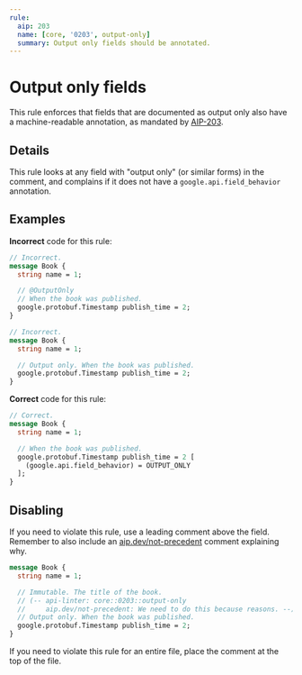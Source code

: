 ```yaml
---
rule:
  aip: 203
  name: [core, '0203', output-only]
  summary: Output only fields should be annotated.
---
```


# Output only fields

This rule enforces that fields that are documented as output only also have a
machine-readable annotation, as mandated by [AIP-203][].

## Details

This rule looks at any field with "output only" (or similar forms) in the
comment, and complains if it does not have a `google.api.field_behavior`
annotation.

## Examples

**Incorrect** code for this rule:

```proto
// Incorrect.
message Book {
  string name = 1;

  // @OutputOnly
  // When the book was published.
  google.protobuf.Timestamp publish_time = 2;
}
```

```proto
// Incorrect.
message Book {
  string name = 1;

  // Output only. When the book was published.
  google.protobuf.Timestamp publish_time = 2;
}
```

**Correct** code for this rule:

```proto
// Correct.
message Book {
  string name = 1;

  // When the book was published.
  google.protobuf.Timestamp publish_time = 2 [
    (google.api.field_behavior) = OUTPUT_ONLY
  ];
}
```

## Disabling

If you need to violate this rule, use a leading comment above the field.
Remember to also include an [aip.dev/not-precedent][] comment explaining why.

```proto
message Book {
  string name = 1;

  // Immutable. The title of the book.
  // (-- api-linter: core::0203::output-only
  //     aip.dev/not-precedent: We need to do this because reasons. --)
  // Output only. When the book was published.
  google.protobuf.Timestamp publish_time = 2;
}
```

If you need to violate this rule for an entire file, place the comment at the
top of the file.

[aip-203]: https://aip.dev/203
[aip.dev/not-precedent]: https://aip.dev/not-precedent
